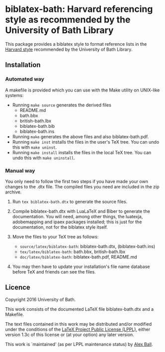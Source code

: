 # biblatex-bath: Harvard referencing style as recommended by the University of Bath Library

This package provides a biblatex style to format reference lists in the
[Harvard style][bath-harvard] recommended by the University of Bath Library.

## Installation

### Automated way

A makefile is provided which you can use with the Make utility on
UNIX-like systems:

  * Running `make source` generates the derived files
      - README.md
      - bath.bbx
      - british-bath.lbx
      - biblatex-bath.bib
      - biblatex-bath.ins
  * Running `make` generates the above files and also biblatex-bath.pdf.
  * Running `make inst` installs the files in the user's TeX tree.
    You can undo this with `make uninst`.
  * Running `make install` installs the files in the local TeX tree.
    You can undo this with `make uninstall`.

### Manual way

You only need to follow the first two steps if you have made your own
changes to the .dtx file. The compiled files you need are included in
the zip archive.

 1. Run `tex biblatex-bath.dtx` to generate the source files.
 2. Compile biblatex-bath.dtx with LuaLaTeX and Biber to generate the
    documentation. You will need, among other things, the luatexja,
    adobemapping and ipaex packages installed; this is just for the
    documentation, not for the biblatex style itself.
 3. Move the files to your TeX tree as follows:
      - `source/latex/biblatex-bath`:
        biblatex-bath.dtx,
        (biblatex-bath.ins)
      - `tex/latex/biblatex-bath`:
        bath.bbx,
        british-bath.lbx
      - `doc/latex/biblatex-bath`:
        biblatex-bath.pdf,
        README.md

 4. You may then have to update your installation's file name database
    before TeX and friends can see the files.

[bath-harvard]: http://www.bath.ac.uk/library/infoskills/referencing-plagiarism/harvard-bath-style.html

## Licence

Copyright 2016 University of Bath.

This work consists of the documented LaTeX file biblatex-bath.dtx and a Makefile.

The text files contained in this work may be distributed and/or modified
under the conditions of the [LaTeX Project Public License (LPPL)][lppl],
either version 1.3c of this license or (at your option) any later
version.

This work is `maintained' (as per LPPL maintenance status) by [Alex Ball][me].

[lppl]: http://www.latex-project.org/lppl.txt "LaTeX Project Public License (LPPL)"
[me]: https://github.bath.ac.uk/ab318/bathbib "Alex Ball"

